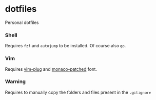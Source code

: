 # dotfiles
Personal dotfiles

### Shell
Requires `fzf` and `autojump` to be installed. Of course also `go`.

### Vim
Requires [vim-plug](https://github.com/junegunn/vim-plug) and [monaco-patched](https://gist.github.com/kevinis/c788f85a654b2d7581d8) font.

### Warning
Requires to manually copy the folders and files present in the `.gitignore`
